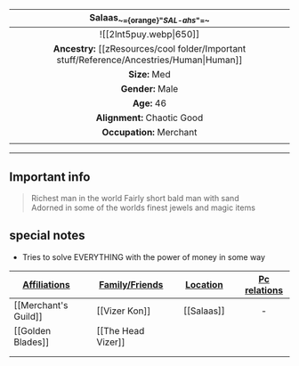 
|                          Salaas<sub>~={orange}"*SAL-ahs*"=~</sub>                          |
| :----------------------------------------------------------------------------------------: |
|                                   ![[2lnt5puy.webp\|650]]                                   |
| **Ancestry:** [[zResources/cool folder/Important stuff/Reference/Ancestries/Human\|Human]] |
|                                       **Size:** Med                                        |
|                                      **Gender:** Male                                      |
|                                        **Age:** 46                                         |
|                                **Alignment:** Chaotic Good                                 |
|                                  **Occupation:** Merchant                                  |
|                                                                                            |

---
## Important info
> Richest man in the world
>Fairly short bald man with sand   
>Adorned in some of the worlds finest jewels and magic items


##  special notes 
- Tries to solve EVERYTHING with the power of money in some way

| **<u>Affiliations</u>** |     | **<u>Family/Friends</u>** |     | **<u>Location</u>** |     | <u>**Pc relations**</u> |
| ----------------------- | --- | ------------------------- | --- | ------------------- | --- | :---------------------: |
| [[Merchant's Guild]]    |     | [[Vizer Kon]]             |     | [[Salaas]]          |     |            -            |
| [[Golden Blades]]       |     | [[The Head Vizer]]        |     |                     |     |                         |
|                         |     |                           |     |                     |     |                         |
|                         |     |                           |     |                     |     |                         |

